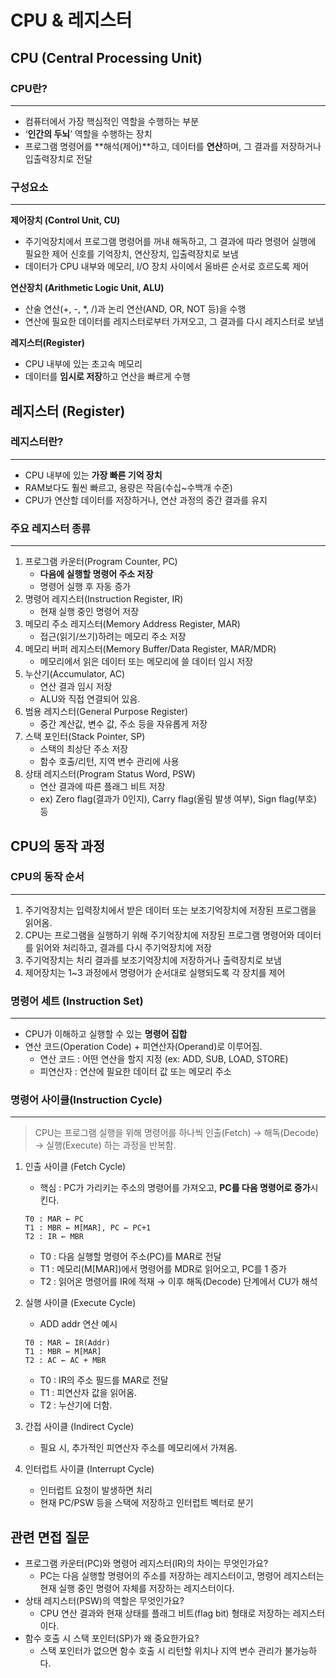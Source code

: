 # CPU & 레지스터

## CPU (Central Processing Unit)

### CPU란?

---

- 컴퓨터에서 가장 핵심적인 역할을 수행하는 부분
- ‘**인간의 두뇌**’ 역할을 수행하는 장치
- 프로그램 명령어를 **해석(제어)**하고, 데이터를 **연산**하며, 그 결과를 저장하거나 입출력장치로 전달

### 구성요소

---

**제어장치 (Control Unit, CU)**

- 주기억장치에서 프로그램 명령어를 꺼내 해독하고, 그 결과에 따라 명령어 실행에 필요한 제어 신호를 기억장치, 연산장치, 입출력장치로 보냄
- 데이터가 CPU 내부와 메모리, I/O 장치 사이에서 올바른 순서로 흐르도록 제어

**연산장치 (Arithmetic Logic Unit, ALU)**

- 산술 연산(+, -, *, /)과 논리 연산(AND, OR, NOT 등)을 수행
- 연산에 필요한 데이터를 레지스터로부터 가져오고, 그 결과를 다시 레지스터로 보냄

**레지스터(Register)**

- CPU 내부에 있는 초고속 메모리
- 데이터를 **임시로 저장**하고 연산을 빠르게 수행

## 레지스터 (Register)

### 레지스터란?

---

- CPU 내부에 있는 **가장 빠른 기억 장치**
- RAM보다도 훨씬 빠르고, 용량은 작음(수십~수백개 수준)
- CPU가 연산할 데이터를 저장하거나, 연산 과정의 중간 결과를 유지

### 주요 레지스터 종류

---

1. 프로그램 카운터(Program Counter, PC)
    - **다음에 실행할 명령어 주소 저장**
    - 명령어 실행 후 자동 증가
2. 명령어 레지스터(Instruction Register, IR)
    - 현재 실행 중인 명령어 저장
3. 메모리 주소 레지스터(Memory Address Register, MAR)
    - 접근(읽기/쓰기)하려는 메모리 주소 저장
4. 메모리 버퍼 레지스터(Memory Buffer/Data Register, MAR/MDR)
    - 메모리에서 읽은 데이터 또는 메모리에 쓸 데이터 임시 저장
5. 누산기(Accumulator, AC)
    - 연산 결과 임시 저장
    - ALU와 직접 연결되어 있음.
6. 범용 레지스터(General Purpose Register)
    - 중간 계산값, 변수 값, 주소 등을 자유롭게 저장
7. 스택 포인터(Stack Pointer, SP)
    - 스택의 최상단 주소 저장
    - 함수 호출/리턴, 지역 변수 관리에 사용
8. 상태 레지스터(Program Status Word, PSW)
    - 연산 결과에 따른 플래그 비트 저장
    - ex) Zero flag(결과가 0인지), Carry flag(올림 발생 여부), Sign flag(부호) 등

## CPU의 동작 과정

### CPU의 동작 순서

---

1. 주기억장치는 입력장치에서 받은 데이터 또는 보조기억장치에 저장된 프로그램을 읽어옴.
2. CPU는 프로그램을 실행하기 위해 주기억장치에 저장된 프로그램 명령어와 데이터를 읽어와 처리하고, 결과를 다시 주기억장치에 저장
3. 주기억장치는 처리 결과를 보조기억장치에 저장하거나 출력장치로 보냄
4. 제어장치는 1~3 과정에서 명령어가 순서대로 실행되도록 각 장치를 제어

### 명령어 세트 (Instruction Set)

---

- CPU가 이해하고 실행할 수 있는 **명령어 집합**
- 연산 코드(Operation Code) + 피연산자(Operand)로 이루어짐.
    - 연산 코드 : 어떤 연산을 할지 지정 (ex: ADD, SUB, LOAD, STORE)
    - 피연산자 : 연산에 필요한 데이터 값 또는 메모리 주소

### 명령어 사이클(Instruction Cycle)

---

> CPU는 프로그램 실행을 위해 명령어를 하나씩 인출(Fetch) → 해독(Decode) → 실행(Execute) 하는 과정을 반복함.
> 
1. 인출 사이클 (Fetch Cycle)
    - 핵심 : PC가 가리키는 주소의 명령어를 가져오고, **PC를 다음 명령어로 증가**시킨다.
    
    ```
    T0 : MAR ← PC
    T1 : MBR ← M[MAR], PC ← PC+1
    T2 : IR ← MBR
    ```
    
    - T0 : 다음 실행할 명령어 주소(PC)를 MAR로 전달
    - T1 : 메모리(M[MAR])에서 명령어를 MDR로 읽어오고, PC를 1 증가
    - T2 : 읽어온 명령어를 IR에 적재 → 이후 해독(Decode) 단계에서 CU가 해석
2. 실행 사이클 (Execute Cycle)
    - ADD addr 연산 예시
    
    ```
    T0 : MAR ← IR(Addr)
    T1 : MBR ← M[MAR]
    T2 : AC ← AC + MBR
    ```
    
    - T0 : IR의 주소 필드를 MAR로 전달
    - T1 : 피연산자 값을 읽어옴.
    - T2 : 누산기에 더함.
3. 간접 사이클 (Indirect Cycle)
    - 필요 시, 추가적인 피연산자 주소를 메모리에서 가져옴.
4. 인터럽트 사이클 (Interrupt Cycle)
    - 인터럽트 요청이 발생하면 처리
    - 현재 PC/PSW 등을 스택에 저장하고 인터럽트 벡터로 분기

## 관련 면접 질문

- 프로그램 카운터(PC)와 명령어 레지스터(IR)의 차이는 무엇인가요?
    - PC는 다음 실행할 명령어의 주소를 저장하는 레지스터이고, 명령어 레지스터는 현재 실행 중인 명령어 자체를 저장하는 레지스터이다.
- 상태 레지스터(PSW)의 역할은 무엇인가요?
    - CPU 연산 결과와 현재 상태를 플래그 비트(flag bit) 형태로 저장하는 레지스터이다.
- 함수 호출 시 스택 포인터(SP)가 왜 중요한가요?
    - 스택 포인터가 없으면 함수 호출 시 리턴할 위치나 지역 변수 관리가 불가능하다.